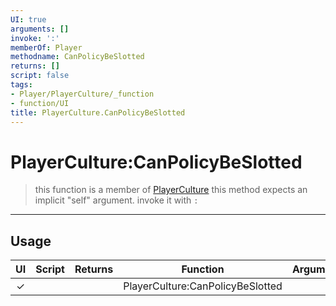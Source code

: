 ```yaml
---
UI: true
arguments: []
invoke: ':'
memberOf: Player
methodname: CanPolicyBeSlotted
returns: []
script: false
tags:
- Player/PlayerCulture/_function
- function/UI
title: PlayerCulture.CanPolicyBeSlotted
---
```

# PlayerCulture:CanPolicyBeSlotted
> this function is a member of [PlayerCulture](civ-6/lua/PlayerCulture.md)
> this method expects an implicit "self" argument. invoke it with `:`
-----
## Usage
|  UI | Script | Returns | Function | Arguments |
|:---:|:------:|-------:|:--------:|:---------|
|✓| ||PlayerCulture:CanPolicyBeSlotted||
